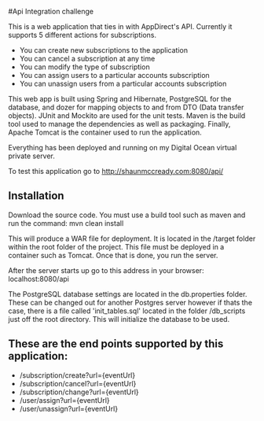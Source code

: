 #Api Integration challenge

This is a web application that ties in with AppDirect's API.
Currently it supports 5 different actions for subscriptions.

 * You can create new subscriptions to the application
 * You can cancel a subscription at any time
 * You can modify the type of subscription
 * You can assign users to a particular accounts subscription
 * You can unassign users from a particular accounts subscription


This web app is built using Spring and Hibernate, PostgreSQL for the database, and dozer for mapping objects to and from DTO (Data transfer objects).
JUnit and Mockito are used for the unit tests. Maven is the build tool used to manage the dependencies as well as packaging.
Finally, Apache Tomcat is the container used to run the application.

Everything has been deployed and running on my Digital Ocean virtual private server.

To test this application go to http://shaunmccready.com:8080/api/


## Installation

Download the source code. You must use a build tool such as maven and run the command:
    mvn clean install

This will produce a WAR file for deployment. It is located in the /target folder within the root folder of the project.
This file must be deployed in a container such as Tomcat.  Once that is done, you run the server.

After the server starts up go to this address in your browser:
    localhost:8080/api


The PostgreSQL database settings are located in the db.properties folder. These can be changed out for another Postgres server however if thats the case,
there is a file called 'init_tables.sql' located in the folder /db_scripts just off the root directory. This will initialize the database to be used.


## These are the end points supported by this application:

* /subscription/create?url={eventUrl}
* /subscription/cancel?url={eventUrl}
* /subscription/change?url={eventUrl}
* /user/assign?url={eventUrl}
* /user/unassign?url={eventUrl}




